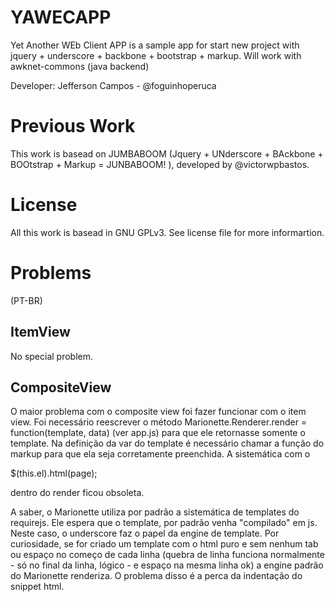 YAWECAPP
==========

Yet Another WEb Client APP is a sample app for start new project with  jquery + underscore + backbone + bootstrap + markup.
Will work with awknet-commons (java backend)

Developer: Jefferson Campos - @foguinhoperuca

Previous Work
=============

This work is basead on JUMBABOOM (Jquery + UNderscore + BAckbone + BOOtstrap + Markup = JUNBABOOM! ), developed by @victorwpbastos.

License
=======

All this work is  basead in GNU GPLv3. See license file for more informartion.


Problems
========

(PT-BR)

ItemView
--------

No special problem.

CompositeView
-------------

O maior problema com o composite view foi fazer funcionar com o item view. Foi necessário reescrever o método Marionette.Renderer.render = function(template, data) (ver app.js) para que ele retornasse somente o template. Na definição da var do template é necessário chamar a função do markup para que ela seja corretamente preenchida. A sistemática com o 

$(this.el).html(page);

dentro do render ficou obsoleta.

A saber, o Marionette utiliza por padrão a sistemática de templates do requirejs. Ele espera que o template, por padrão venha "compilado" em js. Neste caso, o underscore faz o papel da engine de template. Por curiosidade, se for criado um template com o html puro e sem nenhum tab ou espaço no começo de cada linha (quebra de linha funciona normalmente - só no final da linha, lógico - e espaço na mesma linha ok) a engine padrão do Marionette renderiza. O problema disso é a perca da indentação do snippet html.
